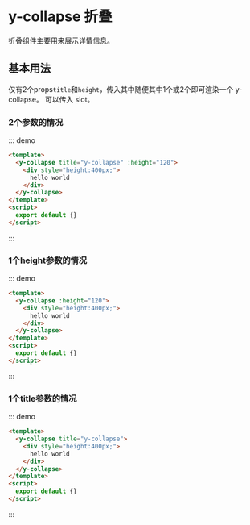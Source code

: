 # y-collapse 折叠

折叠组件主要用来展示详情信息。

## 基本用法

仅有2个props`title`和`height`，传入其中随便其中1个或2个即可渲染一个 y-collapse。
可以传入 slot。

### 2个参数的情况
::: demo
```html
<template>
  <y-collapse title="y-collapse" :height="120">
    <div style="height:400px;">
      hello world
    </div>
  </y-collapse>
</template>
<script>
  export default {}
</script>
```
:::

### 1个height参数的情况
::: demo
```html
<template>
  <y-collapse :height="120">
    <div style="height:400px;">
      hello world
    </div>
  </y-collapse>
</template>
<script>
  export default {}
</script>
```
:::

### 1个title参数的情况
::: demo
```html
<template>
  <y-collapse title="y-collapse">
    <div style="height:400px;">
      hello world
    </div>
  </y-collapse>
</template>
<script>
  export default {}
</script>
```
:::